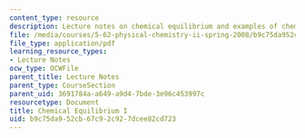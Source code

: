 ```yaml
---
content_type: resource
description: Lecture notes on chemical equilibrium and examples of chemical equilibria.
file: /media/courses/5-62-physical-chemistry-ii-spring-2008/b9c75da952cb67c92c927dcee82cd723_16_562ln08.pdf
file_type: application/pdf
learning_resource_types:
- Lecture Notes
ocw_type: OCWFile
parent_title: Lecture Notes
parent_type: CourseSection
parent_uid: 3691784a-a649-a9d4-7bde-3e96c453997c
resourcetype: Document
title: Chemical Equilibrium I
uid: b9c75da9-52cb-67c9-2c92-7dcee82cd723
---
```

